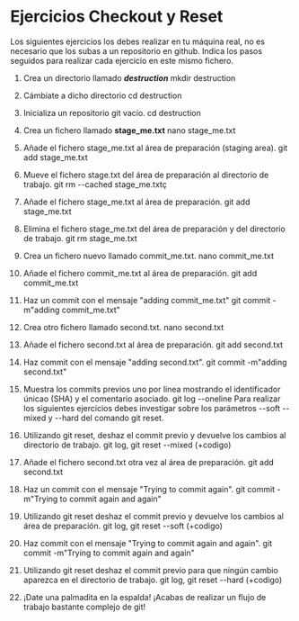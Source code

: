 # Ejercicios Checkout y Reset

Los siguientes ejercicios los debes realizar en tu máquina real, no es necesario que los subas a un repositorio en github. Indica los pasos seguidos para realizar cada ejercicio en este mismo fichero.

1. Crea un directorio llamado _**destruction**_
mkdir destruction
2. Cámbiate a dicho directorio
cd destruction
3. Inicializa un repositorio git vacío.
cd destruction
4. Crea un fichero llamado **stage_me.txt**
nano stage_me.txt
5. Añade el fichero stage_me.txt al área de preparación (staging area).
git add stage_me.txt
6. Mueve el fichero stage.txt del área de preparación al directorio de trabajo.
git rm --cached stage_me.txtç
7. Añade el fichero stage_me.txt al área de preparación.
git add stage_me.txt
8. Elimina el fichero stage_me.txt del área de preparación y del directorio de trabajo.
git rm stage_me.txt
9. Crea un fichero nuevo llamado commit_me.txt.
nano commit_me.txt
10. Añade el fichero commit_me.txt al área de preparación.
git add commit_me.txt
11. Haz un commit con el mensaje "adding commit_me.txt"
git commit -m"adding commit_me.txt"
12. Crea otro fichero llamado second.txt.
nano second.txt
13. Añade el fichero second.txt al área de preparación.
git add second.txt
14. Haz commit con el mensaje "adding second.txt".
 git commit -m"adding second.txt"
15. Muestra los commits previos uno por línea mostrando el identificador únicao (SHA) y el comentario asociado.
git log --oneline
Para realizar los siguientes ejercicios debes investigar sobre los parámetros --soft --mixed y --hard del comando git reset.

16. Utilizando git reset, deshaz el commit previo y devuelve los cambios al directorio de trabajo.
git log, git reset --mixed (+codigo)
17. Añade el fichero second.txt otra vez al área de preparación.
git add second.txt
18. Haz un commit con el mensaje "Trying to commit again".
git commit -m"Trying to commit again and again"
19. Utilizando git reset deshaz el commit previo y devuelve los cambios al área de preparación.
git log, git reset --soft (+codigo)
20. Haz commit con el mensaje "Trying to commit again and again".
git commit -m"Trying to commit again and again"
21. Utilizando git reset deshaz el commit previo para que ningún cambio aparezca en el directorio de trabajo.
git log, git reset --hard (+codigo)
22. ¡Date una palmadita en la espalda! ¡Acabas de realizar un flujo de trabajo bastante complejo de git!
    
